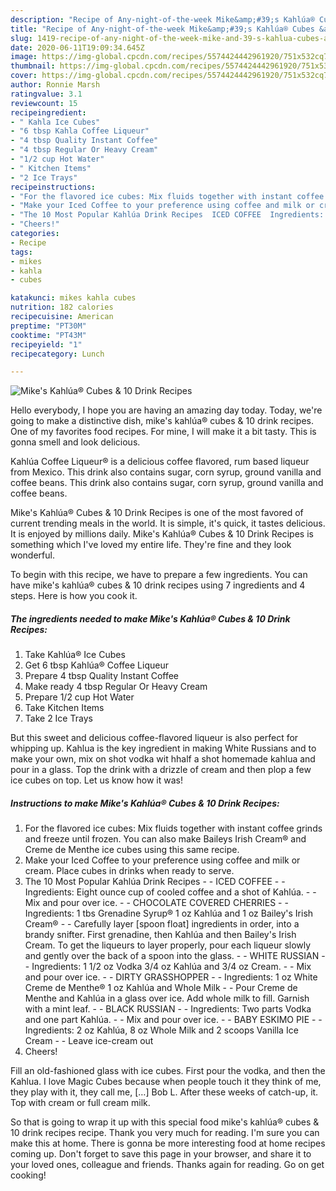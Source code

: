```yaml
---
description: "Recipe of Any-night-of-the-week Mike&amp;#39;s Kahlúa® Cubes &amp;amp; 10 Drink Recipes"
title: "Recipe of Any-night-of-the-week Mike&amp;#39;s Kahlúa® Cubes &amp;amp; 10 Drink Recipes"
slug: 1419-recipe-of-any-night-of-the-week-mike-and-39-s-kahlua-cubes-and-amp-10-drink-recipes
date: 2020-06-11T19:09:34.645Z
image: https://img-global.cpcdn.com/recipes/5574424442961920/751x532cq70/mikes-kahlua-cubes-10-drink-recipes-recipe-main-photo.jpg
thumbnail: https://img-global.cpcdn.com/recipes/5574424442961920/751x532cq70/mikes-kahlua-cubes-10-drink-recipes-recipe-main-photo.jpg
cover: https://img-global.cpcdn.com/recipes/5574424442961920/751x532cq70/mikes-kahlua-cubes-10-drink-recipes-recipe-main-photo.jpg
author: Ronnie Marsh
ratingvalue: 3.1
reviewcount: 15
recipeingredient:
- " Kahla Ice Cubes"
- "6 tbsp Kahla Coffee Liqueur"
- "4 tbsp Quality Instant Coffee"
- "4 tbsp Regular Or Heavy Cream"
- "1/2 cup Hot Water"
- " Kitchen Items"
- "2 Ice Trays"
recipeinstructions:
- "For the flavored ice cubes: Mix fluids together with instant coffee grinds and freeze until frozen. You can also make Baileys Irish Cream® and Creme de Menthe ice cubes using this same recipe."
- "Make your Iced Coffee to your preference using coffee and milk or cream. Place cubes in drinks when ready to serve."
- "The 10 Most Popular Kahlúa Drink Recipes  ICED COFFEE  Ingredients: Eight ounce cup of cooled coffee and a shot of Kahlúa.  Mix and pour over ice.  CHOCOLATE COVERED CHERRIES  Ingredients: 1 tbs Grenadine Syrup® 1 oz Kahlúa and 1 oz Bailey&#39;s Irish Cream®  Carefully layer [spoon float] ingredients in order, into a brandy snifter. First grenadine, then Kahlúa and then Bailey&#39;s Irish Cream. To get the liqueurs to layer properly, pour each liqueur slowly and gently over the back of a spoon into the glass.  WHITE RUSSIAN  Ingredients: 1 1/2 oz Vodka 3/4 oz Kahlúa and 3/4 oz Cream.  Mix and pour over ice.  DIRTY GRASSHOPPER  Ingredients: 1 oz White Creme de Menthe® 1 oz Kahlúa and Whole Milk  Pour Creme de Menthe and Kahlúa in a glass over ice. Add whole milk to fill. Garnish with a mint leaf.  BLACK RUSSIAN  Ingredients: Two parts Vodka and one part Kahlúa.  Mix and pour over ice.  BABY ESKIMO PIE  Ingredients: 2 oz Kahlúa, 8 oz Whole Milk and 2 scoops Vanilla Ice Cream  Leave ice-cream out"
- "Cheers!"
categories:
- Recipe
tags:
- mikes
- kahla
- cubes

katakunci: mikes kahla cubes 
nutrition: 182 calories
recipecuisine: American
preptime: "PT30M"
cooktime: "PT43M"
recipeyield: "1"
recipecategory: Lunch

---
```



![Mike&#39;s Kahlúa® Cubes &amp; 10 Drink Recipes](https://img-global.cpcdn.com/recipes/5574424442961920/751x532cq70/mikes-kahlua-cubes-10-drink-recipes-recipe-main-photo.jpg)

Hello everybody, I hope you are having an amazing day today. Today, we're going to make a distinctive dish, mike&#39;s kahlúa® cubes &amp; 10 drink recipes. One of my favorites food recipes. For mine, I will make it a bit tasty. This is gonna smell and look delicious.

Kahlúa Coffee Liqueur® is a delicious coffee flavored, rum based liqueur from Mexico. This drink also contains sugar, corn syrup, ground vanilla and coffee beans. This drink also contains sugar, corn syrup, ground vanilla and coffee beans.

Mike&#39;s Kahlúa® Cubes &amp; 10 Drink Recipes is one of the most favored of current trending meals in the world. It is simple, it's quick, it tastes delicious. It is enjoyed by millions daily. Mike&#39;s Kahlúa® Cubes &amp; 10 Drink Recipes is something which I've loved my entire life. They're fine and they look wonderful.


To begin with this recipe, we have to prepare a few ingredients. You can have mike&#39;s kahlúa® cubes &amp; 10 drink recipes using 7 ingredients and 4 steps. Here is how you cook it.

<!--inarticleads1-->

##### The ingredients needed to make Mike&#39;s Kahlúa® Cubes &amp; 10 Drink Recipes:

1. Take  Kahlúa® Ice Cubes
1. Get 6 tbsp Kahlúa® Coffee Liqueur
1. Prepare 4 tbsp Quality Instant Coffee
1. Make ready 4 tbsp Regular Or Heavy Cream
1. Prepare 1/2 cup Hot Water
1. Take  Kitchen Items
1. Take 2 Ice Trays


But this sweet and delicious coffee-flavored liqueur is also perfect for whipping up. Kahlua is the key ingredient in making White Russians and to make your own, mix on shot vodka wit hhalf a shot homemade kahlua and pour in a glass. Top the drink with a drizzle of cream and then plop a few ice cubes on top. Let us know how it was! 

<!--inarticleads2-->

##### Instructions to make Mike&#39;s Kahlúa® Cubes &amp; 10 Drink Recipes:

1. For the flavored ice cubes: Mix fluids together with instant coffee grinds and freeze until frozen. You can also make Baileys Irish Cream® and Creme de Menthe ice cubes using this same recipe.
1. Make your Iced Coffee to your preference using coffee and milk or cream. Place cubes in drinks when ready to serve.
1. The 10 Most Popular Kahlúa Drink Recipes -  - ICED COFFEE -  - Ingredients: Eight ounce cup of cooled coffee and a shot of Kahlúa. -  - Mix and pour over ice. -  - CHOCOLATE COVERED CHERRIES -  - Ingredients: 1 tbs Grenadine Syrup® 1 oz Kahlúa and 1 oz Bailey&#39;s Irish Cream® -  - Carefully layer [spoon float] ingredients in order, into a brandy snifter. First grenadine, then Kahlúa and then Bailey&#39;s Irish Cream. To get the liqueurs to layer properly, pour each liqueur slowly and gently over the back of a spoon into the glass. -  - WHITE RUSSIAN -  - Ingredients: 1 1/2 oz Vodka 3/4 oz Kahlúa and 3/4 oz Cream. -  - Mix and pour over ice. -  - DIRTY GRASSHOPPER -  - Ingredients: 1 oz White Creme de Menthe® 1 oz Kahlúa and Whole Milk -  - Pour Creme de Menthe and Kahlúa in a glass over ice. Add whole milk to fill. Garnish with a mint leaf. -  - BLACK RUSSIAN -  - Ingredients: Two parts Vodka and one part Kahlúa. -  - Mix and pour over ice. -  - BABY ESKIMO PIE -  - Ingredients: 2 oz Kahlúa, 8 oz Whole Milk and 2 scoops Vanilla Ice Cream -  - Leave ice-cream out
1. Cheers!


Fill an old-fashioned glass with ice cubes. First pour the vodka, and then the Kahlua. I love Magic Cubes because when people touch it they think of me, they play with it, they call me, […] Bob L. After these weeks of catch-up, it. Top with cream or full cream milk. 

So that is going to wrap it up with this special food mike&#39;s kahlúa® cubes &amp; 10 drink recipes recipe. Thank you very much for reading. I'm sure you can make this at home. There is gonna be more interesting food at home recipes coming up. Don't forget to save this page in your browser, and share it to your loved ones, colleague and friends. Thanks again for reading. Go on get cooking!
